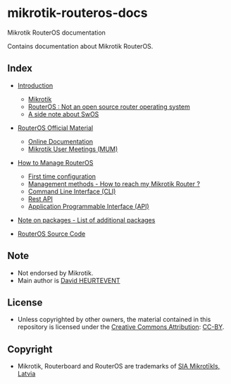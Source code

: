 # mikrotik-routeros-docs
Mikrotik RouterOS documentation

Contains documentation about Mikrotik RouterOS.

## Index
- [Introduction](introduction-to-mikrotik-routeros.md) 
  - [Mikrotik](introduction-to-mikrotik-routeros.md#mikrotik)
  - [RouterOS : Not an open source router operating system](introduction-to-mikrotik-routeros.md#routeros--not-an-open-source-router-operating-system)
  - [A side note about SwOS](introduction-to-mikrotik-routeros.md#a-side-note-about-swos)

- [RouterOS Official Material](routeros-official-material.md)
  - [Online Documentation](routeros-official-material.md#online-documentation)
  - [Mikrotik User Meetings (MUM)](routeros-official-material.md#mikrotik-user-meetings-mum)

- [How to Manage RouterOS](how-to-manage-routeros.md)
  - [First time configuration](how-to-manage-routeros.md#first-time-configuration)
  - [Management methods - How to reach my Mikrotik Router ?](how-to-manage-routeros.md#management-methods)
  - [Command Line Interface (CLI)](cli.md)
  - [Rest API](rest-api.md)
  - [Application Programmable Interface (API)](api.md)

- [Note on packages - List of additional packages](packages.md)

- [RouterOS Source Code](routeros-source-code.md)

## Note
- Not endorsed by Mikrotik.
- Main author is [David HEURTEVENT](https://www.github.com/dheurtev)

## License
- Unless copyrighted by other owners, the material contained in this repository is licensed under the [Creative Commons Attribution](https://fr.wikipedia.org/wiki/Creative_Commons_Attribution): [CC-BY](license.md).

## Copyright
- Mikrotik, Routerboard and RouterOS are trademarks of [SIA Mikrotīkls, Latvia](https://www.mikrotik.com)